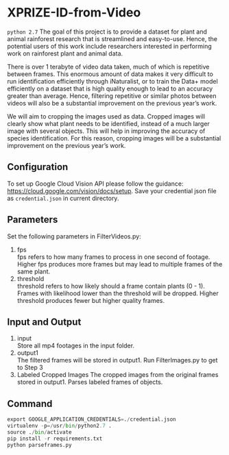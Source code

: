 # XPRIZE-ID-from-Video

`python 2.7`
The goal of this project is to provide a dataset for plant and animal rainforest research that is streamlined and easy-to-use. Hence, the potential users of this work include researchers interested in performing work on rainforest plant and animal data.

There is over 1 terabyte of video data taken, much of which is repetitive between frames. This enormous amount of data makes it very difficult to run identification efficiently through iNaturalist, or to train the Data+ model efficiently on a dataset that is high quality enough to lead to an accuracy greater than average. Hence, filtering repetitive or similar photos between videos will also be a substantial improvement on the previous year’s work.

We will aim to  cropping the images used as data. Cropped images will clearly show what plant needs to be identified, instead of a much larger image with several objects. This will help in improving the accuracy of species identification. For this reason, cropping images will be a substantial improvement on the previous year’s work.



## Configuration

To set up Google Cloud Vision API please follow the guidance: https://cloud.google.com/vision/docs/setup. Save your credential json file as `credential.json` in current directory.

## Parameters

Set the following parameters in FilterVideos.py:

1. fps  
   fps refers to how many frames to process in one second of footage. Higher fps produces more frames but may lead to multiple frames of the same plant.
2. threshold  
   threshold refers to how likely should a frame contain plants (0 - 1). Frames with likelihood lower than the threshold will be dropped. Higher threshold produces fewer but higher quality frames.

## Input and Output

1. input  
   Store all mp4 footages in the input folder.
2. output1  
   The filtered frames will be stored in output1. Run FilterImages.py to get to Step 3
3. Labeled Cropped Images
   The cropped images from the original frames stored in output1. Parses labeled frames of objects.


## Command

```py
export GOOGLE_APPLICATION_CREDENTIALS=./credential.json
virtualenv -p=/usr/bin/python2.7 .
source ./bin/activate
pip install -r requirements.txt
python parseframes.py
```

